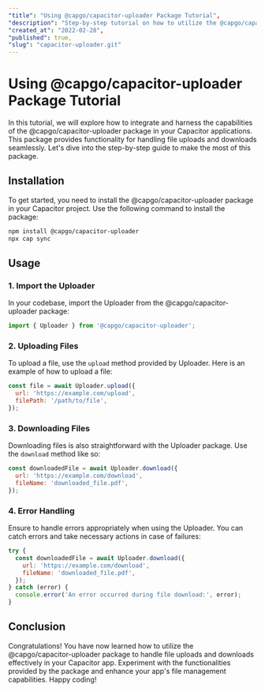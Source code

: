 ```yaml
---
"title": "Using @capgo/capacitor-uploader Package Tutorial",
"description": "Step-by-step tutorial on how to utilize the @capgo/capacitor-uploader package for Capacitor apps.",
"created_at": "2022-02-28",
"published": true,
"slug": "capacitor-uploader.git"
---
```


# Using @capgo/capacitor-uploader Package Tutorial

In this tutorial, we will explore how to integrate and harness the capabilities of the @capgo/capacitor-uploader package in your Capacitor applications. This package provides functionality for handling file uploads and downloads seamlessly. Let's dive into the step-by-step guide to make the most of this package.

## Installation

To get started, you need to install the @capgo/capacitor-uploader package in your Capacitor project. Use the following command to install the package:

```bash
npm install @capgo/capacitor-uploader
npx cap sync
```

## Usage

### 1. Import the Uploader

In your codebase, import the Uploader from the @capgo/capacitor-uploader package:

```javascript
import { Uploader } from '@capgo/capacitor-uploader';
```

### 2. Uploading Files

To upload a file, use the `upload` method provided by Uploader. Here is an example of how to upload a file:

```javascript
const file = await Uploader.upload({
  url: 'https://example.com/upload',
  filePath: '/path/to/file',
});
```

### 3. Downloading Files

Downloading files is also straightforward with the Uploader package. Use the `download` method like so:

```javascript
const downloadedFile = await Uploader.download({
  url: 'https://example.com/download',
  fileName: 'downloaded_file.pdf',
});
```

### 4. Error Handling

Ensure to handle errors appropriately when using the Uploader. You can catch errors and take necessary actions in case of failures:

```javascript
try {
  const downloadedFile = await Uploader.download({
    url: 'https://example.com/download',
    fileName: 'downloaded_file.pdf',
  });
} catch (error) {
  console.error('An error occurred during file download:', error);
}
```

## Conclusion

Congratulations! You have now learned how to utilize the @capgo/capacitor-uploader package to handle file uploads and downloads effectively in your Capacitor app. Experiment with the functionalities provided by the package and enhance your app's file management capabilities. Happy coding!